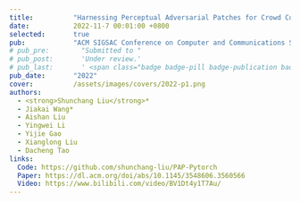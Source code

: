 ```yaml
---
title:          "Harnessing Perceptual Adversarial Patches for Crowd Counting"
date:           2022-11-7 00:01:00 +0800
selected:       true
pub:            "ACM SIGSAC Conference on Computer and Communications Security (<strong>CCS</strong>)"
# pub_pre:        "Submitted to "
# pub_post:       'Under review.'
# pub_last:       ' <span class="badge badge-pill badge-publication badge-success">Spotlight</span>'
pub_date:       "2022"
cover:          /assets/images/covers/2022-p1.png
authors:
  - <strong>Shunchang Liu</strong>*
  - Jiakai Wang*
  - Aishan Liu
  - Yingwei Li
  - Yijie Gao
  - Xianglong Liu
  - Dacheng Tao 
links:
  Code: https://github.com/shunchang-liu/PAP-Pytorch
  Paper: https://dl.acm.org/doi/abs/10.1145/3548606.3560566
  Video: https://www.bilibili.com/video/BV1Dt4y1T7Au/
---
```

